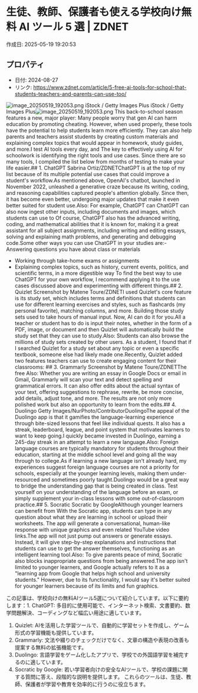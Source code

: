 # 生徒、教師、保護者も使える学校向け無料 AI ツール 5 選 | ZDNET

作成日: 2025-05-19 19:20:53

## プロパティ

- 日付: 2024-08-27
- リンク: https://www.zdnet.com/article/5-free-ai-tools-for-school-that-students-teachers-and-parents-can-use-too/

![image_20250519_192053.png](../assets/image_20250519_192053.png)
iStock / Getty Images Plus iStock / Getty Images Plus![image_20250519_192053.png](../assets/image_20250519_192053.png)
This back-to-school season features a new, major player: Many people worry that gen AI can harm education by promoting cheating. However, when used properly, these tools have the potential to help students learn more efficiently. They can also help parents and teachers assist students by creating custom materials and explaining complex topics that would appear in homework, study guides, and more.I test AI tools every day, and The key to effectively using AI for schoolwork is identifying the right tools and use cases. Since there are so many tools, I compiled the list below from months of testing to make your life easier.## 1. ChatGPT
 Sabrina Ortiz/ZDNETChatGPT is at the top of my list because of its multiple potential use cases that could improve a student's workflow.As mentioned above, OpenAI's chatbot, launched in November 2022, unleashed a generative craze because its writing, coding, and reasoning capabilities captured people's attention globally. Since then, it has become even better, undergoing major updates that make it even better suited for student use.Also: For example, ChatGPT can ChatGPT can also now ingest other inputs, including documents and images, which students can use to Of course, ChatGPT also has the advanced writing, coding, and mathematical abilities that it is known for, making it a great assistant for all subject assignments, including writing and editing essays, solving and explaining math problems, and generating and debugging code.Some other ways you can use ChatGPT in your studies are:- Answering questions you have about class or materials
- Working through take-home exams or assignments
- Explaining complex topics, such as history, current events, politics, and scientific terms, in a more digestible way
To find the best way to use ChatGPT for your own workflow, I recommend applying it to the use cases discussed above and experimenting with different things.## 2. Quizlet
 Screenshot by Matene Toure/ZDNETI used Quizlet's core feature is its study set, which includes terms and definitions that students can use for different learning exercises and styles, such as flashcards (my personal favorite), matching columns, and more. Building those study sets used to take hours of manual input. Now, AI can do it for you.All a teacher or student has to do is input their notes, whether in the form of a PDF, image, or document and then Quizlet will automatically build the study set that they can use to study.Also: Students can also browse the millions of study sets created by other users. As a student, I found that if I searched Quizlet for a study set about any topic or even a specific textbook, someone else had likely made one.Recently, Quizlet added two features teachers can use to create engaging content for their classrooms: ## 3. Grammarly
 Screenshot by Matene Toure/ZDNETThe free Also: Whether you are writing an essay in Google Docs or email in Gmail, Grammarly will scan your text and detect spelling and grammatical errors. It can also offer edits about the actual syntax of your text, offering suggestions to rephrase, rewrite, be more concise, add details, adjust tone, and more. The results are not only more polished work but also an opportunity to learn from the edits.## 4. Duolingo
 Getty Images/NurPhoto/ContributorDuolingoThe appeal of the Duolingo app is that it gamifies the language-learning experience through bite-sized lessons that feel like individual quests. It also has a streak, leaderboard, league, and point system that motivates learners to want to keep going.I quickly became invested in Duolingo, earning a 245-day streak in an attempt to learn a new language.Also: Foreign language courses are typically mandatory for students throughout their education, starting at the middle school level and going all the way through to college.As if learning a new language isn't already hard, my experiences suggest foreign language courses are not a priority for schools, especially at the younger learning levels, making them under-resourced and sometimes poorly taught.Duolingo would be a great way to bridge the understanding gap that is being created in class. Test yourself on your understanding of the language before an exam, or simply supplement your in-class lessons with some out-of-classroom practice.## 5. Socratic
 Socratic by GoogleAlthough younger learners can benefit from With the Socratic app, students can type in any question about what they are learning in school or upload their worksheets. The app will generate a conversational, human-like response with unique graphics and even related YouTube video links.The app will not just pump out answers or generate essays. Instead, it will give step-by-step explanations and instructions that students can use to get the answer themselves, functioning as an intelligent learning tool.Also: To give parents peace of mind, Socratic also blocks inappropriate questions from being answered.The app isn't limited to younger learners, and Google actually refers to it as a "learning app from Google that helps high school and university students." However, due to its functionality, I would say it's better suited for younger learners because of its limits and fun graphics.

この記事は、学校向けの無料AIツール5選について紹介しています。以下に要約します：1. ChatGPT: 多目的に使用可能で、インターネット検索、文書要約、数学問題解決、コーディングなど幅広い用途に適しています。
1. Quizlet: AIを活用した学習ツールで、自動的に学習セットを作成し、ゲーム形式の学習機能も提供しています。
1. Grammarly: 文法や綴りのチェックだけでなく、文章の構造や表現の改善も提案する無料の拡張機能です。
1. Duolingo: 言語学習をゲーム化したアプリで、学校での外国語学習を補完するのに適しています。
1. Socratic by Google: 若い学習者向けの安全なAIツールで、学校の課題に関する質問に答え、段階的な説明を提供します。
これらのツールは、生徒、教師、保護者が学習や教育を効率的に行うのに役立ちます。